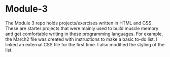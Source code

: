 # Module-3
The Module 3 repo holds projects/exercises written in HTML and CSS. These are starter projects that were mainly used to build muscle memory and get comfortable 
writing in these programming languages. For example, the March2 file was created with instructions to make a basic to-do list. I linked an external CSS file for 
the first time. I also modified the styling of the list. 
